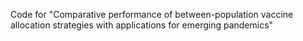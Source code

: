 Code for "Comparative performance of between-population vaccine allocation strategies with applications for emerging pandemics"
